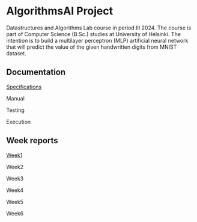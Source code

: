# AlgorithmsAI Project

Datastructures and Algorithms Lab course in period III 2024. The course is part of Computer Science (B.Sc.) studies at University of Helsinki. The intention is to build a multilayer perceptron (MLP) artificial neural network that will predict the value of the given handwritten digits from MNIST dataset.

## Documentation

[Specifications](https://github.com/PlatinumFoxTail/AlgorithmsAI_Project/blob/main/documents/specifications.md)

Manual

Testing

Execution

## Week reports

[Week1](https://github.com/PlatinumFoxTail/AlgorithmsAI_Project/blob/main/documents/week_report_1.md)

Week2

Week3

Week4

Week5

Week6
